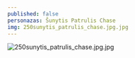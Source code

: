 ```yaml
---
published: false
personazas: Šunytis Patrulis Chase
img: 250sunytis_patrulis_chase.jpg.jpg
---
```

![250sunytis_patrulis_chase.jpg.jpg]({{site.baseurl}}/img/personazai/250sunytis_patrulis_chase.jpg.jpg)

